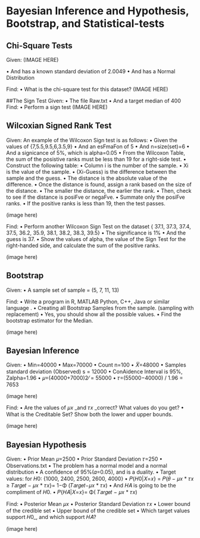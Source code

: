 # Bayesian Inference and Hypothesis, Bootstrap, and Statistical-tests

## Chi-Square Tests
Given:
(IMAGE HERE)

• And has a known standard deviation of 2.0049
• And has a Normal Distribution

Find:
• What is the chi-square test for this dataset?
(IMAGE HERE)

##The Sign Test
Given:
• The file Raw.txt
• And a target median of 400
Find:
• Perform a sign test
(IMAGE HERE)

## Wilcoxian Signed Rank Test
Given:
An example of the Wilcoxon Sign test is as follows:
• Given the values of {7,5.5,9.5,6,3.5,9}
• And an esFmaFon of 5
• And n=size(set)=6
• And a signicance of 5%, which is alpha=0.05
• From the Wilcoxon Table, the sum of the posistive ranks must be less than 19 for a
right-side test.
• Construct the following table:
• Column i is the number of the sample.
• Xi is the value of the sample.
• (Xi-Guess) is the difference between the sample and the guess.
• The distance is the absolute value of the difference.
• Once the distance is found, assign a rank based on the size of the distance.
• The smaller the distance, the earlier the rank.
• Then, check to see if the distance is posiFve or negaFve.
• Summate only the posiFve ranks.
• If the positive ranks is less than 19, then the test passes.

(image here)

Find:
• Perform another Wilcoxon Sign Test on the dataset { 37.1, 37.3, 37.4, 37.5, 36.2, 35.9,
38.1, 38.2, 38.3, 39.5}
• The significance is 1%
• And the guess is 37.
• Show the values of alpha, the value of the Sign Test for the right-handed side, and
calculate the sum of the positive ranks.

(image here)

## Bootstrap

Given:
• A sample set of sample = (5, 7, 11, 13)

Find:
• Write a program in R, MATLAB Python, C++, Java or similar language .
• Creating all Bootstrap Samples from the sample. (sampling with replacement)
• Yes, you should show all the possible values.
• Find the bootstrap estimator for the Median.

(image here)

## Bayesian Inference

Given:
• Min=40000
• Max=70000
• Count n=100
• 𝑋̅=48000
• Samples standard deviation (Observed) s = 12000
• ConAidence Interval is 95%, Zalpha=1.96
• 𝜇=(40000+7000)2⁄ = 55000
• 𝜏=(55000−40000) / 1.96 = 7653

(image here)

Find:
• Are the values of 𝜇𝑥 _and 𝜏𝑥 _correct? What values do you get?
• What is the Creditable Set? Show both the lower and upper bounds.

(image here)

## Bayesian Hypothesis
Given:
• Prior Mean 𝜇=2500
• Prior Standard Deviation 𝜏=250
• Observations.txt
• The problem has a normal model and a normal distribution
• A confidence of 95%(𝛼=0.05), and is a duality.
• Target values: for 𝐻0: {1000, 2400, 2500, 2600, 4000}
• 𝑃{𝐻0|𝑋=𝑥} = 𝑃{𝜃 − 𝜇𝑥 * 𝜏𝑥 ≥ 𝑇𝑎𝑟𝑔𝑒𝑡 − 𝜇𝑥 * 𝜏𝑥}= 1−Φ (𝑇𝑎𝑟𝑔𝑒𝑡−𝜇𝑥 * 𝜏𝑥)
• And 𝐻𝐴 is going to be the compliment of 𝐻0.
• 𝑃{𝐻𝐴|𝑋=𝑥}= Φ( 𝑇𝑎𝑟𝑔𝑒𝑡 − 𝜇𝑥 * 𝜏𝑥)

Find:
• Posterior Mean 𝜇𝑥
• Posterior Standard Deviation 𝜏𝑥
• Lower bound of the credible set
• Upper bound of the credible set
• Which target values support 𝐻0_, and which support 𝐻𝐴?

(image here)
